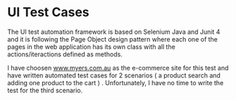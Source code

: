 # UI Test Cases 

The UI test automation framework is based on Selenium Java and Junit 4 and it is following the Page Object design pattern where each one of the pages in the web application has its own class with all the actions/iteractions defined as methods.

I have choosen www.myers.com.au as the e-commerce site for this test and have written automated test cases for 2 scenarios ( a product search and adding one product to the cart ) . Unfortunately, I have no time to write the test for the third scenario. 
